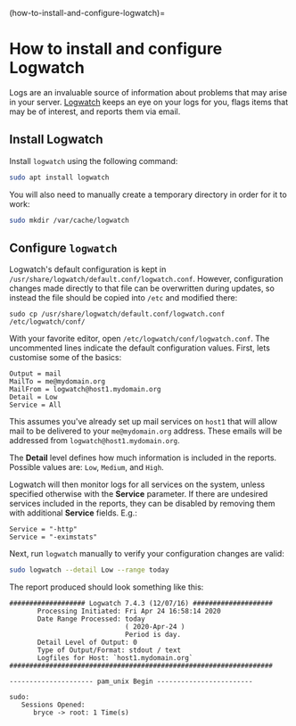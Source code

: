 (how-to-install-and-configure-logwatch)=
# How to install and configure Logwatch

Logs are an invaluable source of information about problems that may arise in your server.  [Logwatch](https://sourceforge.net/projects/logwatch/) keeps an eye on your logs for you, flags items that may be of interest, and reports them via email.

## Install Logwatch

Install `logwatch` using the following command:

```bash
sudo apt install logwatch
```

You will also need to manually create a temporary directory in order for it to work:

```bash
sudo mkdir /var/cache/logwatch
```

## Configure `logwatch`

Logwatch's default configuration is kept in` /usr/share/logwatch/default.conf/logwatch.conf`. However, configuration changes made directly to that file can be overwritten during updates, so instead the file should be copied into `/etc` and modified there:

```
sudo cp /usr/share/logwatch/default.conf/logwatch.conf /etc/logwatch/conf/
```

With your favorite editor, open `/etc/logwatch/conf/logwatch.conf`.  The uncommented lines indicate the default configuration values.  First, lets customise some of the basics:

```text
Output = mail
MailTo = me@mydomain.org
MailFrom = logwatch@host1.mydomain.org
Detail = Low
Service = All
```

This assumes you've already set up mail services on `host1` that will allow mail to be delivered to your `me@mydomain.org` address. These emails will be addressed from `logwatch@host1.mydomain.org`.

The **Detail** level defines how much information is included in the reports. Possible values are: `Low`, `Medium`, and `High`.

Logwatch will then monitor logs for all services on the system, unless specified otherwise with the **Service** parameter.  If there are undesired services included in the reports, they can be disabled by removing them with additional **Service** fields. E.g.:

```text
Service = "-http"
Service = "-eximstats"
```

Next, run `logwatch` manually to verify your configuration changes are valid:

```bash
sudo logwatch --detail Low --range today
```

The report produced should look something like this:

```text
################### Logwatch 7.4.3 (12/07/16) ####################
       Processing Initiated: Fri Apr 24 16:58:14 2020
       Date Range Processed: today
                             ( 2020-Apr-24 )
                             Period is day.
       Detail Level of Output: 0
       Type of Output/Format: stdout / text
       Logfiles for Host: `host1.mydomain.org`
##################################################################
 
--------------------- pam_unix Begin ------------------------
 
sudo:
   Sessions Opened:
      bryce -> root: 1 Time(s)
 
 